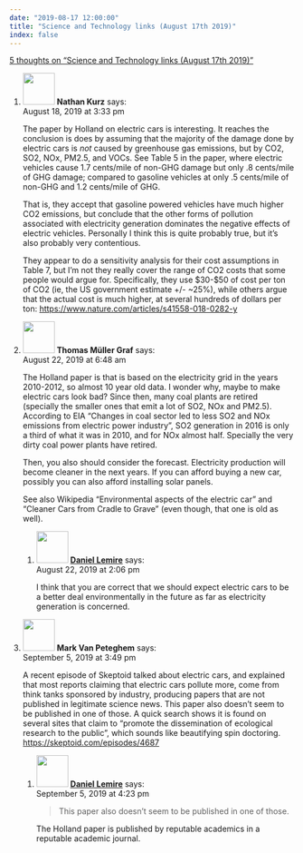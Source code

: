 ```yaml
---
date: "2019-08-17 12:00:00"
title: "Science and Technology links (August 17th 2019)"
index: false
---
```


[5 thoughts on &ldquo;Science and Technology links (August 17th 2019)&rdquo;](/lemire/blog/2019/08-17-science-and-technology-links-august-17th-2019)

<ol class="comment-list">
<li id="comment-424462" class="comment even thread-even depth-1">
<div class="comment-author vcard">
<img alt src="https://secure.gravatar.com/avatar/42db3b38e7ec7d5daa0813add239f16c?s=56&#038;d=mm&#038;r=g" srcset="https://secure.gravatar.com/avatar/42db3b38e7ec7d5daa0813add239f16c?s=112&#038;d=mm&#038;r=g 2x" class="avatar avatar-56 photo" height="56" width="56" decoding="async" /> <b class="fn">Nathan Kurz</b> <span class="says">says:</span> </div>
<div class="comment-metadata"><time datetime="2019-08-18T15:33:01+00:00">August 18, 2019 at 3:33 pm</time></a> </div>
<div class="comment-content">
<p>The paper by Holland on electric cars is interesting. It reaches the conclusion is does by assuming that the majority of the damage done by electric cars is <em>not</em> caused by greenhouse gas emissions, but by CO2, SO2, NOx, PM2.5, and VOCs. See Table 5 in the paper, where electric vehicles cause 1.7 cents/mile of non-GHG damage but only .8 cents/mile of GHG damage; compared to gasoline vehicles at only .5 cents/mile of non-GHG and 1.2 cents/mile of GHG.</p>
<p>That is, they accept that gasoline powered vehicles have much higher CO2 emissions, but conclude that the other forms of pollution associated with electricity generation dominates the negative effects of electric vehicles. Personally I think this is quite probably true, but it&rsquo;s also probably very contentious.</p>
<p>They appear to do a sensitivity analysis for their cost assumptions in Table 7, but I&rsquo;m not they really cover the range of CO2 costs that some people would argue for. Specifically, they use $30-$50 of cost per ton of CO2 (ie, the US government estimate +/- ~25%), while others argue that the actual cost is much higher, at several hundreds of dollars per ton: <a href="https://www.nature.com/articles/s41558-018-0282-y" rel="nofollow ugc">https://www.nature.com/articles/s41558-018-0282-y</a></p>
</div>
</li>
<li id="comment-424884" class="comment odd alt thread-odd thread-alt depth-1 parent">
<div class="comment-author vcard">
<img alt src="https://secure.gravatar.com/avatar/f24a348af91812e0677278655fd8e1e8?s=56&#038;d=mm&#038;r=g" srcset="https://secure.gravatar.com/avatar/f24a348af91812e0677278655fd8e1e8?s=112&#038;d=mm&#038;r=g 2x" class="avatar avatar-56 photo" height="56" width="56" decoding="async" /> <b class="fn">Thomas Müller Graf</b> <span class="says">says:</span> </div>
<div class="comment-metadata"><time datetime="2019-08-22T06:48:31+00:00">August 22, 2019 at 6:48 am</time></a> </div>
<div class="comment-content">
<p>The Holland paper is that is based on the electricity grid in the years 2010-2012, so almost 10 year old data. I wonder why, maybe to make electric cars look bad? Since then, many coal plants are retired (specially the smaller ones that emit a lot of SO2, NOx and PM2.5). According to EIA &ldquo;Changes in coal sector led to less SO2 and NOx emissions from electric power industry&rdquo;, SO2 generation in 2016 is only a third of what it was in 2010, and for NOx almost half. Specially the very dirty coal power plants have retired.</p>
<p>Then, you also should consider the forecast. Electricity production will become cleaner in the next years. If you can afford buying a new car, possibly you can also afford installing solar panels.</p>
<p>See also Wikipedia &ldquo;Environmental aspects of the electric car&rdquo; and &ldquo;Cleaner Cars from Cradle to Grave&rdquo; (even though, that one is old as well).</p>
</div>
<ol class="children">
<li id="comment-424912" class="comment byuser comment-author-lemire bypostauthor even depth-2">
<div class="comment-author vcard">
<img alt src="https://secure.gravatar.com/avatar/2ca999bef9535950f5b84281a4dab006?s=56&#038;d=mm&#038;r=g" srcset="https://secure.gravatar.com/avatar/2ca999bef9535950f5b84281a4dab006?s=112&#038;d=mm&#038;r=g 2x" class="avatar avatar-56 photo" height="56" width="56" loading="lazy" decoding="async" /> <b class="fn"><a href="https://lemire.me/en/" class="url" rel="ugc">Daniel Lemire</a></b> <span class="says">says:</span> </div>
<div class="comment-metadata"><time datetime="2019-08-22T14:06:01+00:00">August 22, 2019 at 2:06 pm</time></a> </div>
<div class="comment-content">
<p>I think that you are correct that we should expect electric cars to be a better deal environmentally in the future as far as electricity generation is concerned.</p>
</div>
</li>
</ol>
</li>
<li id="comment-426278" class="comment odd alt thread-even depth-1 parent">
<div class="comment-author vcard">
<img alt src="https://secure.gravatar.com/avatar/cc1eef12421e638d24f552d56867ba82?s=56&#038;d=mm&#038;r=g" srcset="https://secure.gravatar.com/avatar/cc1eef12421e638d24f552d56867ba82?s=112&#038;d=mm&#038;r=g 2x" class="avatar avatar-56 photo" height="56" width="56" loading="lazy" decoding="async" /> <b class="fn">Mark Van Peteghem</b> <span class="says">says:</span> </div>
<div class="comment-metadata"><time datetime="2019-09-05T15:49:30+00:00">September 5, 2019 at 3:49 pm</time></a> </div>
<div class="comment-content">
<p>A recent episode of Skeptoid talked about electric cars, and explained that most reports claiming that electric cars pollute more, come from think tanks sponsored by industry, producing papers that are not published in legitimate science news. This paper also doesn&rsquo;t seem to be published in one of those. A quick search shows it is found on several sites that claim to &ldquo;promote the dissemination of ecological research to the public&rdquo;, which sounds like beautifying spin doctoring.<br/>
<a href="https://skeptoid.com/episodes/4687" rel="nofollow ugc">https://skeptoid.com/episodes/4687</a></p>
</div>
<ol class="children">
<li id="comment-426280" class="comment byuser comment-author-lemire bypostauthor even depth-2">
<div class="comment-author vcard">
<img alt src="https://secure.gravatar.com/avatar/2ca999bef9535950f5b84281a4dab006?s=56&#038;d=mm&#038;r=g" srcset="https://secure.gravatar.com/avatar/2ca999bef9535950f5b84281a4dab006?s=112&#038;d=mm&#038;r=g 2x" class="avatar avatar-56 photo" height="56" width="56" loading="lazy" decoding="async" /> <b class="fn"><a href="https://lemire.me/en/" class="url" rel="ugc">Daniel Lemire</a></b> <span class="says">says:</span> </div>
<div class="comment-metadata"><time datetime="2019-09-05T16:23:44+00:00">September 5, 2019 at 4:23 pm</time></a> </div>
<div class="comment-content">
<blockquote>
<p>This paper also doesn’t seem to be published in one of those.</p>
</blockquote>
<p>The Holland paper is published by reputable academics in a reputable academic journal.</p>
</div>
</li>
</ol>
</li>
</ol>
